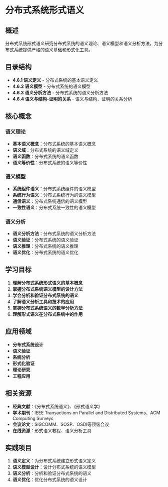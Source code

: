 # 分布式系统形式语义

## 概述

分布式系统形式语义研究分布式系统的语义理论、语义模型和语义分析方法，为分布式系统提供严格的语义基础和形式化工具。

## 目录结构

- **4.6.1 语义定义** - 分布式系统的基本语义定义
- **4.6.2 语义模型** - 分布式系统的语义模型
- **4.6.3 语义分析方法** - 分布式系统的语义分析方法
- **4.6.4 语义与结构-证明的关系** - 语义与结构、证明的关系分析

## 核心概念

### 语义理论

- **基本语义概念**：分布式系统的基本语义概念
- **语义域**：分布式系统的语义域定义
- **语义函数**：分布式系统的语义函数
- **语义等价性**：分布式系统的语义等价性

### 语义模型

- **系统组件语义**：分布式系统组件的语义模型
- **系统行为语义**：分布式系统行为的语义模型
- **通信语义**：分布式系统通信的语义模型
- **一致性语义**：分布式系统一致性的语义模型

### 语义分析

- **语义分析方法**：分布式系统的语义分析方法
- **语义验证**：分布式系统的语义验证
- **语义推理**：分布式系统的语义推理
- **语义优化**：分布式系统的语义优化

## 学习目标

1. **理解分布式系统形式语义的基本概念**
2. **掌握分布式系统语义模型的设计方法**
3. **学会分析和验证分布式系统的语义**
4. **了解语义分析工具和技术的应用**
5. **掌握分布式系统语义的数学分析方法**
6. **理解形式语义在分布式系统中的作用**

## 应用领域

- **分布式系统设计**
- **语义验证**
- **系统分析**
- **形式化验证**
- **理论研究**
- **工程应用**

## 相关资源

- **经典文献**：《分布式系统语义》、《形式语义学》
- **学术期刊**：IEEE Transactions on Parallel and Distributed Systems、ACM Computing Surveys
- **会议论文**：SIGCOMM、SOSP、OSDI等顶级会议
- **在线资源**：形式语义教程、语义分析工具

## 实践项目

1. **语义定义**：为分布式系统建立形式语义定义
2. **语义模型设计**：设计分布式系统的语义模型
3. **语义分析**：分析和验证分布式系统的语义
4. **语义优化**：优化分布式系统的语义设计
